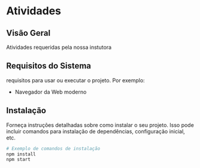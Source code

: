 # Atividades



## Visão Geral
Atividades requeridas pela nossa instutora

## Requisitos do Sistema

 requisitos para usar ou executar o projeto. Por exemplo:

- Navegador da Web moderno

## Instalação

Forneça instruções detalhadas sobre como instalar o seu projeto. Isso pode incluir comandos para instalação de dependências, configuração inicial, etc.

```bash
# Exemplo de comandos de instalação
npm install
npm start
